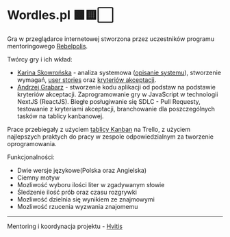 # Wordles.pl 🟩🟨⬜️

Gra w przeglądarce internetowej stworzona przez uczestników programu mentoringowego [Rebelpolis](https://rebelpolis.com/).

Twórcy gry i ich wkład:
- [Karina Skowrońska](https://www.linkedin.com/in/karina-skowronska/) - analiza systemowa ([opisanie systemu](https://docs.google.com/document/d/e/2PACX-1vRngKirDVr-tgX55k1jDt_SisCyy978bbP91QBaJR8uVZuPw5nfZvHNkxsPxvhXLqrDetKm-Xq1WEYc/pub)), stworzenie wymagań, [user stories](https://docs.google.com/spreadsheets/d/1fjVuK0WGRP8YxPniKAK1wD2T2GUTS2j_/edit?usp=sharing&ouid=101460241452550062425&rtpof=true&sd=true) oraz [kryteriów akceptacji](https://trello.com/c/1qZxsLEz).
- [Andrzej Grabarz](https://www.linkedin.com/in/andrzej-grabarz-84552825a/) - stworzenie kodu aplikacji od podstaw na podstawie kryteriów akceptacji. Zaprogramowanie gry w JavaScript w technologii NextJS (ReactJS). Biegłe posługiwanie się SDLC - Pull Requesty, testowanie z kryteriami akceptacji, branchowanie dla poszczególnych tasków na tablicy kanbanowej.

Prace przebiegały z użyciem [tablicy Kanban](https://trello.com/b/QBVcYd4I/worldespl) na Trello, z użyciem najlepszych praktych do pracy w zespole odpowiedzialnym za tworzenie oprogramowania.

Funkcjonalności:
- Dwie wersje językowe(Polska oraz Angielska)
- Ciemny motyw
- Mozliwość wyboru ilości liter w zgadywanym słowie
- Śledzenie ilość prób oraz czasu rozgrywki
- Mozliwość dzielnia się wynikiem ze znajmowymi
- Mozliwość rzucenia wyzwania znajomemu

---
Mentoring i koordynacja projektu - [Hvitis](https://hvitis.dev/)
